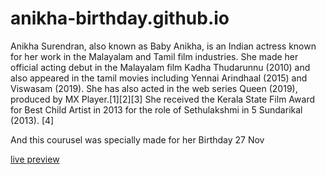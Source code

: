 # anikha-birthday.github.io

Anikha Surendran, also known as Baby Anikha, is an Indian actress known for her work in the Malayalam and Tamil film industries. She made her official acting debut in the Malayalam film Kadha Thudarunnu (2010) and also appeared in the tamil movies including Yennai Arindhaal (2015) and Viswasam (2019). She has also acted in the web series Queen (2019), produced by MX Player.[1][2][3] She received the Kerala State Film Award for Best Child Artist in 2013 for the role of Sethulakshmi in 5 Sundarikal (2013). [4]

And this courusel was specially made for her 
Birthday 27 Nov 

<a href =https://jothish101.github.io/anikha-birthday.github.io/>live preview</a>
